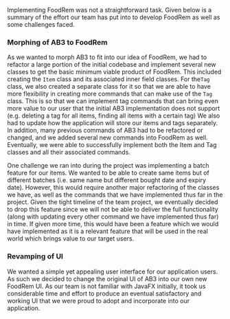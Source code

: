 <!-- markdownlint-disable-file first-line-h1 -->
Implementing FoodRem was not a straightforward task. Given below is a summary of the effort our team has put into to develop FoodRem as well as some challenges faced.

### Morphing of AB3 to FoodRem

As we wanted to morph AB3 to fit into our idea of FoodRem, we had to refactor a large portion of the initial codebase and implement several new classes to get the basic minimum viable product of FoodRem. This included creating the `Item` class and its associated inner field classes. For the`Tag` class, we also created a separate class for it so that we are able to have more flexibility in creating more commands that can make use of the `Tag` class. This is so that we can implement tag commands that can bring even more value to our user that the initial AB3 implementation does not support (e.g. deleting a tag for all items, finding all items with a certain tag) We also had to update how the application will store our items and tags separately. In addition, many previous commands of AB3 had to be refactored or changed, and we added several new commands into FoodRem as well. Eventually, we were able to successfully  implement both the Item and Tag classes and all their associated commands.

One challenge we ran into during the project was implementing a batch feature for our items. We wanted to be able to create same items but of different batches (i.e. same name but different bought date and expiry date). However, this would require another major refactoring of the classes we have, as well as the commands that we have implemented thus far in the project. Given the tight timeline of the team project, we eventually decided to drop this feature since we will not be able to deliver the full functionality (along with updating every other command we have implemented thus far) in time. If given more time, this would have been a feature which we would have implemented as it is a relevant feature that will be used in the real world which brings value to our target users.

### Revamping of UI

We wanted a simple yet appealing user interface for our application users. As such we decided to change the original UI of AB3 into our own new FoodRem UI. As our team is not familiar with JavaFX initially, it took us considerable time and effort to produce an eventual satisfactory and working UI that we were proud to adopt and incorporate into our application.
